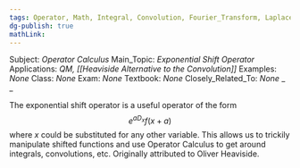 ```yaml
---
tags: Operator, Math, Integral, Convolution, Fourier_Transform, Laplace_Transform, technique
dg-publish: true
mathLink: 
---
```

Subject: _Operator Calculus_
Main\_Topic: _Exponential Shift Operator_
Applications: _QM, [[Heaviside Alternative to the Convolution]]_
Examples: _None_
Class: _None_
Exam: _None_
Textbook: _None_
Closely\_Related\_To: _None_
_
_

The exponential shift operator is a useful operator of the form 
$$
e^{aD_{x}}f(x+a)
$$
where $x$ could be substituted for any other variable. This allows us to trickily manipulate shifted functions and use Operator Calculus to get around integrals, convolutions, etc. Originally attributed to Oliver Heaviside. 
